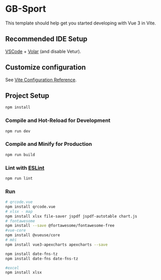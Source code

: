 # GB-Sport

This template should help get you started developing with Vue 3 in Vite.

## Recommended IDE Setup

[VSCode](https://code.visualstudio.com/) + [Volar](https://marketplace.visualstudio.com/items?itemName=Vue.volar) (and disable Vetur).

## Customize configuration

See [Vite Configuration Reference](https://vite.dev/config/).

## Project Setup

```sh
npm install
```

### Compile and Hot-Reload for Development

```sh
npm run dev
```

### Compile and Minify for Production

```sh
npm run build
```

### Lint with [ESLint](https://eslint.org/)

```sh
npm run lint
```

### Run

```sh
# qrcode.vue
npm install qrcode.vue
# xlsx - map
npm install xlsx file-saver jspdf jspdf-autotable chart.js
# fontawesome
npm install --save @fortawesome/fontawesome-free
#vue-core
npm install @vueuse/core
# mới
npm install vue3-apexcharts apexcharts --save

npm install date-fns-tz
npm install date-fns date-fns-tz

#excel
npm install xlsx